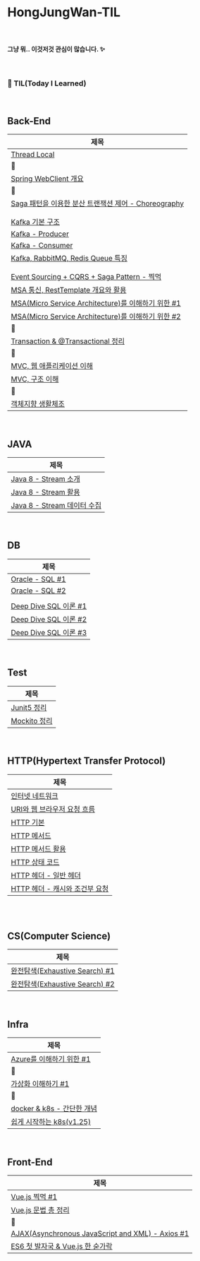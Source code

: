 # HongJungWan-TIL

<br>

#### 그냥 뭐.. 이것저것 관심이 많습니다. ✨

<br>

### 🌱 TIL(Today I Learned)

<br>

## Back-End

| 제목                                                                                                                                                                                                                                                              |
|-----------------------------------------------------------------------------------------------------------------------------------------------------------------------------------------------------------------------------------------------------------------|
| [Thread Local](https://github.com/HongJungWan/HongJungWan-TIL/blob/main/back/Thread_Local.md)                                                                                                                                                                   |
| 🌱                                                                                                                                                                                                                                                              |
| [Spring WebClient 개요](https://github.com/HongJungWan/HongJungWan-TIL/blob/main/back/Spring_WebClient.md)                                                                                                                                                        |                                                                                                                                                                                      
| 🌱                                                                                                                                                                                                                                                              |
| [Saga 패턴을 이용한 분산 트랜잭션 제어 - Choreography](https://github.com/HongJungWan/HongJungWan-TIL/blob/main/back/Saga_%ED%8C%A8%ED%84%B4%EC%9D%84_%EC%9D%B4%EC%9A%A9%ED%95%9C_%EB%B6%84%EC%82%B0_%ED%8A%B8%EB%9E%9C%EC%9E%AD%EC%85%98_%EC%A0%9C%EC%96%B4_Choreography.md) |
||
||
| [Kafka 기본 구조](https://github.com/HongJungWan/HongJungWan-TIL/blob/main/back/Kafka_%EA%B8%B0%EB%B3%B8_%EA%B5%AC%EC%A1%B0.md)                                                                                                                                                                                                                                                 |
| [Kafka - Producer](https://github.com/HongJungWan/HongJungWan-TIL/blob/main/back/Kafka_Producer.md)                                                                                                                                                                                                                                            |
| [Kafka - Consumer]()                                                                                                                                                                                                                                            |
| [Kafka, RabbitMQ, Redis Queue 특징]()                                                                                                                                                                                                                             |
||
|                                                                                                                                                                                                                                                                 |
| [Event Sourcing + CQRS + Saga Pattern - 찍먹](https://github.com/HongJungWan/HongJungWan-TIL/blob/main/back/Event_Sourcing_CQRS_Saga_Pattern.md)                                                                                                                  |
| [MSA 통신, RestTemplate 개요와 활용](https://github.com/HongJungWan/HongJungWan-TIL/blob/main/back/MSA_%ED%86%B5%EC%8B%A0_RestTemplate_%EA%B0%9C%EC%9A%94%EC%99%80_%ED%99%9C%EC%9A%A9.md)                                                                              |
| [MSA(Micro Service Architecture)를 이해하기 위한 #1](https://github.com/HongJungWan/HongJungWan-TIL/blob/main/back/MSA%EB%A5%BC_%EC%9D%B4%ED%95%B4%ED%95%98%EA%B8%B0_%EC%9C%84%ED%95%9C_%231.md)                                                                       |
| [MSA(Micro Service Architecture)를 이해하기 위한 #2](https://github.com/HongJungWan/HongJungWan-TIL/blob/main/back/MSA%EB%A5%BC_%EC%9D%B4%ED%95%B4%ED%95%98%EA%B8%B0_%EC%9C%84%ED%95%9C_%232.md)                                                                       |
| 🌱                                                                                                                                                                                                                                                              |
| [Transaction & @Transactional 정리](https://github.com/HongJungWan/HongJungWan-TIL/blob/main/back/Transaction_%40Transactional_%EC%B4%9D%EC%A0%95%EB%A6%AC.md)                                                                                                    |
| 🌱                                                                                                                                                                                                                                                              |
| [MVC, 웹 애플리케이션 이해](https://github.com/HongJungWan/HongJungWan-TIL/blob/main/back/MVC_%EC%9B%B9_%EC%95%A0%ED%94%8C%EB%A6%AC%EC%BC%80%EC%9D%B4%EC%85%98_%EC%9D%B4%ED%95%B4.md)                                                                                    |
| [MVC, 구조 이해](https://github.com/HongJungWan/HongJungWan-TIL/blob/main/back/MVC_%EA%B5%AC%EC%A1%B0_%EC%9D%B4%ED%95%B4.md)                                                                                                                                        |
| 🌱                                                                                                                                                                                                                                                              |
| [객체지향 생활체조](https://github.com/HongJungWan/HongJungWan-TIL/blob/main/back/%EA%B0%9D%EC%B2%B4%EC%A7%80%ED%96%A5_%EC%83%9D%ED%99%9C%EC%B2%B4%EC%A1%B0.md)                                                                                                         |

<br>

## JAVA

| 제목                                                                                                                                                                     |
|------------------------------------------------------------------------------------------------------------------------------------------------------------------------|
| [Java 8 - Stream 소개](https://github.com/HongJungWan/HongJungWan-TIL/blob/main/language/Stream_%EC%86%8C%EA%B0%9C.md)                                                   |
| [Java 8 - Stream 활용](https://github.com/HongJungWan/HongJungWan-TIL/blob/main/language/Stream_%ED%99%9C%EC%9A%A9.md)                                                   |
| [Java 8 - Stream 데이터 수집](https://github.com/HongJungWan/HongJungWan-TIL/blob/main/language/Stream%EC%9C%BC%EB%A1%9C_%EB%8D%B0%EC%9D%B4%ED%84%B0_%EC%88%98%EC%A7%91.md) |

<br>

## DB

| 제목                                                                                                                          |
|-----------------------------------------------------------------------------------------------------------------------------|
| [Oracle - SQL #1](https://github.com/HongJungWan/HongJungWan-TIL/blob/main/db/Oracle_SQL_%231.md)                                                                                                         |
| [Oracle - SQL #2](https://github.com/HongJungWan/HongJungWan-TIL/blob/main/db/Oracle_SQL_%232.md)                                                                                                         |
||
| [Deep Dive SQL 이론 #1](https://github.com/HongJungWan/HongJungWan-TIL/blob/main/db/Deep_Dive_SQL_%EC%9D%B4%EB%A1%A0_%231.md) |
| [Deep Dive SQL 이론 #2](https://github.com/HongJungWan/HongJungWan-TIL/blob/main/db/Deep_Dive_SQL_%EC%9D%B4%EB%A1%A0_%232.md) |
| [Deep Dive SQL 이론 #3](https://github.com/HongJungWan/HongJungWan-TIL/blob/main/db/Deep_Dive_SQL_%EC%9D%B4%EB%A1%A0_%233.md) |

<br>

## Test

| 제목                                                                                     |
|----------------------------------------------------------------------------------------|
| [Junit5 정리](https://github.com/HongJungWan/HongJungWan-TIL/blob/main/test/Junit5.md)   |
| [Mockito 정리](https://github.com/HongJungWan/HongJungWan-TIL/blob/main/test/Mockito.md) |

<br>

## HTTP(Hypertext Transfer Protocol)

| 제목                                                                                                                                                                                      |
|-----------------------------------------------------------------------------------------------------------------------------------------------------------------------------------------|
| [인터넷 네트워크](https://github.com/HongJungWan/HongJungWan-TIL/blob/main/http/%EC%9D%B8%ED%84%B0%EB%84%B7_%EB%84%A4%ED%8A%B8%EC%9B%8C%ED%81%AC.md)                                           |
| [URI와 웹 브라우저 요청 흐름](https://github.com/HongJungWan/HongJungWan-TIL/blob/main/http/URI%EC%99%80_%EC%9B%B9_%EB%B8%8C%EB%9D%BC%EC%9A%B0%EC%A0%80_%EC%9A%94%EC%B2%AD_%ED%9D%90%EB%A6%84.md) |
| [HTTP 기본](https://github.com/HongJungWan/HongJungWan-TIL/blob/main/http/HTTP_%EA%B8%B0%EB%B3%B8.md)                                                                                     |
| [HTTP 메서드](https://github.com/HongJungWan/HongJungWan-TIL/blob/main/http/HTTP_%EB%A9%94%EC%84%9C%EB%93%9C.md)                                                                           |
| [HTTP 메서드 활용](https://github.com/HongJungWan/HongJungWan-TIL/blob/main/http/HTTP_%EB%A9%94%EC%84%9C%EB%93%9C_%ED%99%9C%EC%9A%A9.md)                                                     |
| [HTTP 상태 코드](https://github.com/HongJungWan/HongJungWan-TIL/blob/main/http/HTTP_%EC%83%81%ED%83%9C_%EC%BD%94%EB%93%9C.md)                                                               |
| [HTTP 헤더 - 일반 헤더](https://github.com/HongJungWan/HongJungWan-TIL/blob/main/http/HTTP%20%ED%97%A4%EB%8D%94%20-%20%EC%9D%BC%EB%B0%98%20%ED%97%A4%EB%8D%94.md)                             |
| [HTTP 헤더 - 캐시와 조건부 요청](https://github.com/HongJungWan/HongJungWan-TIL/blob/main/http/HTTP_%ED%97%A4%EB%8D%94_%EC%BA%90%EC%8B%9C%EC%99%80_%EC%A1%B0%EA%B1%B4%EB%B6%80_%EC%9A%94%EC%B2%AD.md)                                                                                                                                                                |

<br>


<br>

## CS(Computer Science)

| 제목                                                                                                                                  |
|-------------------------------------------------------------------------------------------------------------------------------------|
| [완전탐색(Exhaustive Search) #1](https://github.com/HongJungWan/HongJungWan-TIL/blob/main/cs/%EC%99%84%EC%A0%84%ED%83%90%EC%83%89_1.md) |
| [완전탐색(Exhaustive Search) #2](https://github.com/HongJungWan/HongJungWan-TIL/blob/main/cs/%EC%99%84%EC%A0%84%ED%83%90%EC%83%89_2.md) |

<br>

## Infra

| 제목                                                                                                                                                                                         |
|--------------------------------------------------------------------------------------------------------------------------------------------------------------------------------------------|
| [Azure를 이해하기 위한 #1](https://github.com/HongJungWan/HongJungWan-TIL/blob/main/infra/Azure%EB%A5%BC_%EC%9D%B4%ED%95%B4%ED%95%98%EA%B8%B0_%EC%9C%84%ED%95%9C_%231.md)                               |
| 🌱                                                                                                                                                                                      |
| [가상화 이해하기 #1](https://github.com/HongJungWan/HongJungWan-TIL/blob/main/infra/%EA%B0%80%EC%83%81%ED%99%94_%EC%9D%B4%ED%95%B4%ED%95%98%EA%B8%B0_%231.md)                                           |
| 🌱                                                                                                                                                                                      |
| [docker & k8s - 간단한 개념](https://github.com/HongJungWan/HongJungWan-TIL/blob/main/infra/Docker%EC%99%80_K8s%EC%9D%98_%EC%B0%A8%EC%9D%B4%EC%A0%90.md)                                              |
| [쉽게 시작하는 k8s(v1.25)](https://github.com/HongJungWan/HongJungWan-TIL/blob/main/infra/%EC%89%BD%EA%B2%8C_%EC%8B%9C%EC%9E%91%ED%95%98%EB%8A%94_k8s(v1.25).md)                                       |

<br>

## Front-End

| 제목                                                                                                                                                                             |
|--------------------------------------------------------------------------------------------------------------------------------------------------------------------------------|
| [Vue.js 찍먹 #1](https://github.com/HongJungWan/HongJungWan-TIL/blob/main/front/Vue.js_%EC%B0%8D%EB%A8%B9_%231.md)                                                               |
| [Vue.js 문법 총 정리](https://github.com/HongJungWan/HongJungWan-TIL/blob/main/front/Vue.js_%EC%B4%9D_%EC%A0%95%EB%A6%AC.md)                                                              |
| 🌱                                                                                                                                                                          |
| [AJAX(Asynchronous JavaScript and XML) - Axios #1](https://github.com/HongJungWan/HongJungWan-TIL/blob/main/front/ajax_axios_%231.md)                                                |
| [ES6 첫 발자국 & Vue.js 한 숟가락](https://github.com/HongJungWan/HongJungWan-TIL/blob/main/front/ES6_%EC%B2%AB_%EB%B0%9C%EC%9E%90%EA%B5%AD_Vue.js_%ED%95%9C_%EC%88%9F%EA%B0%80%EB%9D%BD.md) |

<br>